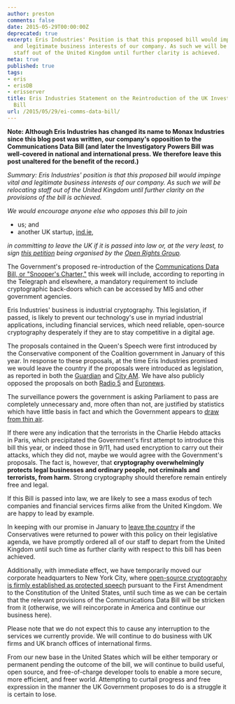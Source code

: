 ```yaml
---
author: preston
comments: false
date: 2015-05-29T00:00:00Z
deprecated: true
excerpt: Eris Industries' Position is that this proposed bill would impinge vital,
  and legitimate business interests of our company. As such we will be relocating
  staff out of the United Kingdom until further clarity is achieved.
meta: true
published: true
tags:
- eris
- erisDB
- erisserver
title: Eris Industries Statement on the Reintroduction of the UK Investigatory Powers
  Bill
url: /2015/05/29/ei-comms-data-bill/
---
```




**Note: Although Eris Industries has changed its name to Monax Industries since this blog post was written, our company's opposition to the Communications Data Bill (and later the Investigatory Powers Bill was well-covered in national and international press. We therefore leave this post unaltered for the benefit of the record.)**

*Summary: Eris Industries' position is that this proposed bill would impinge vital and legitimate business interests of our company. As such we will be relocating staff out of the United Kingdom until further clarity on the provisions of the bill is achieved.*

*We would encourage anyone else who opposes this bill to join*

* us; and
* another UK startup, [ind.ie](https://grahamcluley.com/2015/05/technology-firm-surveillance/),

*in committing to leave the UK if it is passed into law or, at the very least, to sign [this petition](https://www.openrightsgroup.org/campaigns/dont-let-the-snoopers-charter-bounce-back) being organised by the [Open Rights Group](https://openrightsgroup.org).*

The Government's proposed re-introduction of the [Communications Data Bill, or "Snooper's Charter,"](http://www.telegraph.co.uk/news/politics/queens-speech/11634567/Google-and-Whatsapp-will-be-forced-to-hand-messages-to-MI5.html) this week will include, according to reporting in the Telegraph and elsewhere, a mandatory requirement to include cryptographic back-doors which can be accessed by MI5 and other government agencies.

Eris Industries' business is industrial cryptography. This legislation, if passed, is likely to prevent our technology's use in myriad industrial applications, including financial services, which need reliable, open-source cryptography desperately if they are to stay competitive in a digital age.

The proposals contained in the Queen's Speech were first introduced by the Conservative component of the Coalition government in January of this year. In response to these proposals, at the time Eris Industries promised we would leave the country if the proposals were introduced as legislation, as reported in both the [Guardian](http://www.theguardian.com/technology/2015/jan/13/david-cameron-encrypted-messaging-apps-ban) and [City AM](http://www.cityam.com/207279/politics-fear-risky-game-editor-s-letter). We have also publicly opposed the proposals on both [Radio 5](https://grahamcluley.com/2015/01/listen-bbc-radio-punch-david-camerons-surveillance-backdoor/) and [Euronews](https://www.youtube.com/watch?v=4J-2aK6eViM).

The surveillance powers the government is asking Parliament to pass are completely unnecessary and, more often than not, are justified by statistics which have little basis in fact and which the Government appears to [draw from thin air](https://soundcloud.com/gcluley/radio-5-discussion-about-david-camerons-plans-to-backdoor-secure-messaging-services).

If there were any indication that the terrorists in the Charlie Hebdo attacks in Paris, which precipitated the Government's first attempt to introduce this bill this year, or indeed those in 9/11, had used encryption to carry out their attacks, which they did not, maybe we would agree with the Government's proposals. The fact is, however, that **cryptography overwhelmingly protects legal businesses and ordinary people, not criminals and terrorists, from harm.** Strong cryptography should therefore remain entirely free and legal.

If this Bill is passed into law, we are likely to see a mass exodus of tech companies and financial services firms alike from the United Kingdom. We are happy to lead by example.

In keeping with our promise in January to [leave the country](http://prestonbyrne.com/2015/01/13/you-cant-stop-crypto-mr-cameron/) if the Conservatives were returned to power with this policy on their legislative agenda, we have promptly ordered all of our staff to depart from the United Kingdom until such time as further clarity with respect to this bill has been achieved.

Additionally, with immediate effect, we have temporarily moved our corporate headquarters to New York City, where [open-source cryptography is firmly established as protected speech](https://www.eff.org/cases/bernstein-v-us-dept-justice) pursuant to the First Amendment to the Constitution of the United States, until such time as we can be certain that the relevant provisions of the Communications Data Bill will be stricken from it (otherwise, we will reincorporate in America and continue our business here).

Please note that we do not expect this to cause any interruption to the services we currently provide. We will continue to do business with UK firms and UK branch offices of international firms.

From our new base in the United States which will be either temporary or permanent pending the outcome of the bill, we will continue to build useful, open source, and free-of-charge developer tools to enable a more secure, more efficient, and freer world. Attempting to curtail progress and free expression in the manner the UK Government proposes to do is a struggle it is certain to lose.
